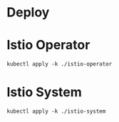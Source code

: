 # Deploy

# Istio Operator

```
kubectl apply -k ./istio-operator
```

# Istio System

```
kubectl apply -k ./istio-system
```